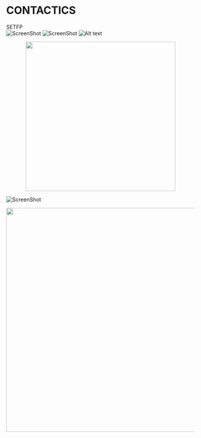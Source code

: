 # CONTACTICS
SETFP <br/>
![ScreenShot](https://raw.githubusercontent.com/HugoAr10/CONTACTICS/master/Assets/Img/GH/Interfaz.jpg)
![ScreenShot](GH/Interfaz.jpg)
![Alt text](/Img/GH/Interfaz.jpg?raw=true "Optional Title") 
<div align="center">
    <img src="/Img/GH/Interfaz.jpg" width="400px"</img> 
</div>

![ScreenShot](/Img/GH/Interfaz.jpg)

<img src="https://raw.githubusercontent.com/HugoAr10/CONTACTICS/main/Assets/Img/GH/Interfaz.jpg" width="600px"/>
